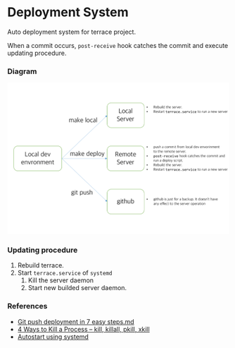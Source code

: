 # Deployment System

Auto deployment system for terrace project.

When a commit occurs, `post-receive` hook catches the commit and execute updating procedure.

### Diagram
![Deployment system diagram](./imgs/deployment.png)

### Updating procedure

1. Rebuild terrace.
2. Start `terrace.service` of `systemd`
   1. Kill the server daemon
   2. Start new builded server daemon.

### References

 - [Git push deployment in 7 easy steps.md](https://gist.github.com/thomasfr/9691385)
 - [4 Ways to Kill a Process – kill, killall, pkill, xkill](https://www.thegeekstuff.com/2009/12/4-ways-to-kill-a-process-kill-killall-pkill-xkill/)
 - [Autostart using systemd](https://www.home-assistant.io/docs/autostart/systemd/)
